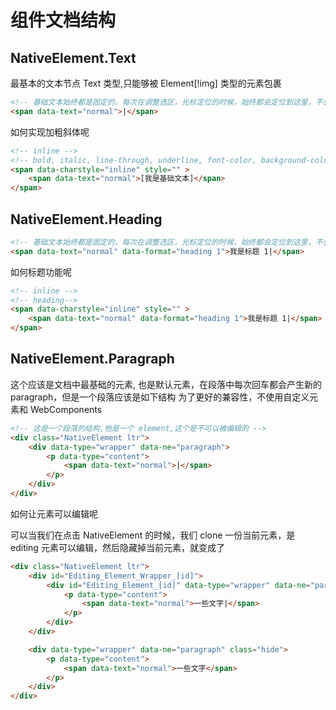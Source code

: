 # 组件文档结构



## NativeElement.Text

最基本的文本节点 Text 类型,只能够被 Element[!img] 类型的元素包裹

```html
<!-- 基础文本始终都是固定的，每次在调整选区，光标定位的时候，始终都会定位到这里，不会定位到其他地方 -->
<span data-text="normal">|</span>
```

如何实现加粗斜体呢

```html
<!-- inline -->
<!-- bold, italic, line-through, underline, font-color, background-color, font-size, superscript, subscript-->
<span data-charstyle="inline" style="" > 
    <span data-text="normal">[我是基础文本]</span> 
</span>
```

## NativeElement.Heading

```html
<!-- 基础文本始终都是固定的，每次在调整选区，光标定位的时候，始终都会定位到这里，不会定位到其他地方 -->
<span data-text="normal" data-format="heading 1">我是标题 1|</span>
```

如何标题功能呢

```html
<!-- inline -->
<!-- heading-->
<span data-charstyle="inline" style="" > 
    <span data-text="normal" data-format="heading 1">我是标题 1|</span>
</span>
```



## NativeElement.Paragraph

这个应该是文档中最基础的元素, 也是默认元素，在段落中每次回车都会产生新的 paragraph，但是一个段落应该是如下结构
为了更好的兼容性，不使用自定义元素和 WebComponents

```html
<!-- 这是一个段落的结构,他是一个 element,这个是不可以被编辑的 -->
<div class="NativeElement ltr">
    <div data-type="wrapper" data-ne="paragraph">
        <p data-type="content">
            <span data-text="normal">|</span>
        </p>
    </div>
</div>
```

如何让元素可以编辑呢

可以当我们在点击 NativeElement 的时候，我们 clone 一份当前元素，是 editing 元素可以编辑，然后隐藏掉当前元素，就变成了

```html
<div class="NativeElement ltr">
    <div id="Editing_Element_Wrapper_[id]">
        <div id="Editing_Element_[id]" data-type="wrapper" data-ne="paragraph" contenteditable="true">
            <p data-type="content">
                <span data-text="normal">一些文字|</span>
            </p>
        </div>
    </div>

    <div data-type="wrapper" data-ne="paragraph" class="hide">
        <p data-type="content">
            <span data-text="normal">一些文字</span>
        </p>
    </div>
</div>
```
